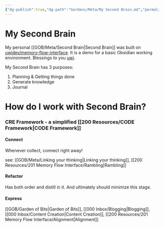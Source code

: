 ```yaml
---
{"dg-publish":true,"dg-path":"Gardens/Meta/My Second Brain.md","permalink":"/gardens/meta/my-second-brain/","tags":["second-brain","pkm","obsidian"],"noteIcon":"1","created":"","updated":""}
---
```


# My Second Brain
My personal [[GOB/Meta/Second Brain\|Second Brain]] was built on [uwidev/memory-flow-interface](https://github.com/uwidev/memory-flow-interface). It is a demo for a basic Obsidian working environment. Blessings to you [uwi](https://github.com/uwidev).

My Second Brain has 3 purposes:
1. Planning & Getting things done
2. Generate knowledge 
3. Journal 

# How do I work with Second Brain?

### **CRE** Framework - a simplified [[200 Resources/CODE Framework\|CODE Framework]] 

#### Connect
Whenever collect, connect right away! 

see: [[GOB/Meta/Linking your thinking\|Linking your thinking]], [[200 Resources/201 Memory Flow Interface/Rambling\|Rambling]]

#### Refactor
Has both order and distill in it. And ultimately should minimize this stage.

#### Express 
[[GOB/Garden of Bits\|Garden of Bits]], [[000 Inbox/Blogging\|Blogging]], [[000 Inbox/Content Creation\|Content Creation]], [[200 Resources/201 Memory Flow Interface/Alignment\|Alignment]]


